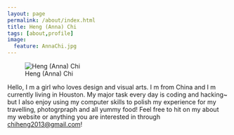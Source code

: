 ```yaml
---
layout: page
permalink: /about/index.html
title: Heng (Anna) Chi
tags: [about,profile]
image:
  feature: AnnaChi.jpg
---
```

<figure>
  <img src="{{ site.url }}/images/AnnaChi.jpg" alt="Heng (Anna) Chi">
  <figcaption>Heng (Anna) Chi</figcaption>
</figure>

Hello, I m a girl who loves design and visual arts. I m from China and I m currently living in Houston. My major task every day is coding and hacking~ but I also enjoy using my computer skills to polish my experience for my travelling, photogrpraph and all yummy food! Feel free to hit on my about my website or anything you are interested in through chiheng2013@gmail.com!



